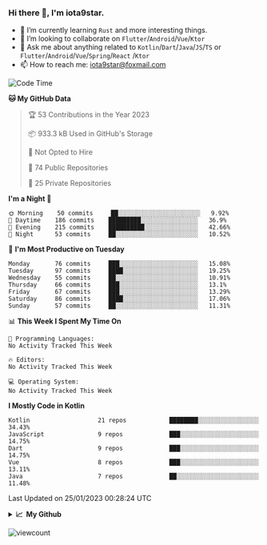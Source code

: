 ### Hi there 👋, I'm iota9star.

- 🌱 I’m currently learning `Rust` and more interesting things.
- 👯 I’m looking to collaborate on `Flutter`/`Android`/`Vue`/`Ktor`
- 💬 Ask me about anything related to `Kotlin`/`Dart`/`Java`/`JS`/`TS` or `Flutter`/`Android`/`Vue`/`Spring`/`React`
  /`Ktor`
- 📫 How to reach me: [iota9star@foxmail.com](iota9star@foxmail.com)



<!--START_SECTION:waka-->
![Code Time](http://img.shields.io/badge/Code%20Time-3%2C090%20hrs%2054%20mins-blue)

**🐱 My GitHub Data** 

> 🏆 53 Contributions in the Year 2023
 > 
> 📦 933.3 kB Used in GitHub's Storage 
 > 
> 🚫 Not Opted to Hire
 > 
> 📜 74 Public Repositories 
 > 
> 🔑 25 Private Repositories  
 > 
**I'm a Night 🦉** 

```text
🌞 Morning    50 commits     ██░░░░░░░░░░░░░░░░░░░░░░░   9.92% 
🌆 Daytime    186 commits    █████████░░░░░░░░░░░░░░░░   36.9% 
🌃 Evening    215 commits    ██████████░░░░░░░░░░░░░░░   42.66% 
🌙 Night      53 commits     ██░░░░░░░░░░░░░░░░░░░░░░░   10.52%

```
📅 **I'm Most Productive on Tuesday** 

```text
Monday       76 commits     ███░░░░░░░░░░░░░░░░░░░░░░   15.08% 
Tuesday      97 commits     ████░░░░░░░░░░░░░░░░░░░░░   19.25% 
Wednesday    55 commits     ██░░░░░░░░░░░░░░░░░░░░░░░   10.91% 
Thursday     66 commits     ███░░░░░░░░░░░░░░░░░░░░░░   13.1% 
Friday       67 commits     ███░░░░░░░░░░░░░░░░░░░░░░   13.29% 
Saturday     86 commits     ████░░░░░░░░░░░░░░░░░░░░░   17.06% 
Sunday       57 commits     ██░░░░░░░░░░░░░░░░░░░░░░░   11.31%

```


📊 **This Week I Spent My Time On** 

```text
💬 Programming Languages: 
No Activity Tracked This Week

🔥 Editors: 
No Activity Tracked This Week

💻 Operating System: 
No Activity Tracked This Week

```

**I Mostly Code in Kotlin** 

```text
Kotlin                   21 repos            ████████░░░░░░░░░░░░░░░░░   34.43% 
JavaScript               9 repos             ███░░░░░░░░░░░░░░░░░░░░░░   14.75% 
Dart                     9 repos             ███░░░░░░░░░░░░░░░░░░░░░░   14.75% 
Vue                      8 repos             ███░░░░░░░░░░░░░░░░░░░░░░   13.11% 
Java                     7 repos             ██░░░░░░░░░░░░░░░░░░░░░░░   11.48%

```



 Last Updated on 25/01/2023 00:28:24 UTC
<!--END_SECTION:waka-->

<details>
  <summary><b>📈&nbsp;&nbsp;My Github</b></summary>
  <br>
  <img src='https://github-profile-trophy.vercel.app/?username=iota9star'>
  <img src='https://bad-apple-github-readme.vercel.app/api?show_bg=1&username=iota9star&hide_title=true'>
  <img src='http://cr-skills-chart-widget.azurewebsites.net/api/api?username=iota9star'>
</details>


![viewcount](https://count.getloli.com/get/@iota9star?theme=rule34)
